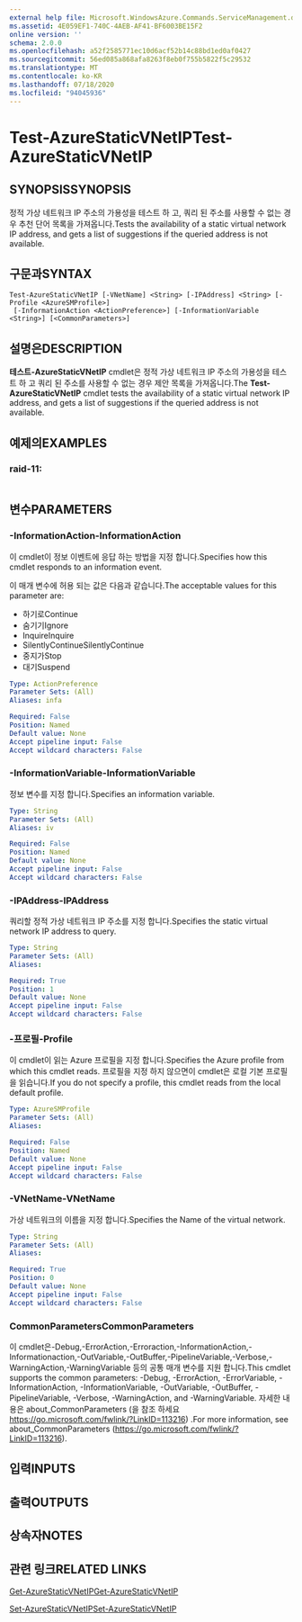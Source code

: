```yaml
---
external help file: Microsoft.WindowsAzure.Commands.ServiceManagement.dll-Help.xml
ms.assetid: 4E059EF1-740C-4AEB-AF41-BF6003BE15F2
online version: ''
schema: 2.0.0
ms.openlocfilehash: a52f2585771ec10d6acf52b14c88bd1ed0af0427
ms.sourcegitcommit: 56ed085a868afa8263f8eb0f755b5822f5c29532
ms.translationtype: MT
ms.contentlocale: ko-KR
ms.lasthandoff: 07/18/2020
ms.locfileid: "94045936"
---
```

# <span data-ttu-id="c8d3c-101">Test-AzureStaticVNetIP</span><span class="sxs-lookup"><span data-stu-id="c8d3c-101">Test-AzureStaticVNetIP</span></span>

## <span data-ttu-id="c8d3c-102">SYNOPSIS</span><span class="sxs-lookup"><span data-stu-id="c8d3c-102">SYNOPSIS</span></span>
<span data-ttu-id="c8d3c-103">정적 가상 네트워크 IP 주소의 가용성을 테스트 하 고, 쿼리 된 주소를 사용할 수 없는 경우 추천 단어 목록을 가져옵니다.</span><span class="sxs-lookup"><span data-stu-id="c8d3c-103">Tests the availability of a static virtual network IP address, and gets a list of suggestions if the queried address is not available.</span></span>

## <span data-ttu-id="c8d3c-104">구문과</span><span class="sxs-lookup"><span data-stu-id="c8d3c-104">SYNTAX</span></span>

```
Test-AzureStaticVNetIP [-VNetName] <String> [-IPAddress] <String> [-Profile <AzureSMProfile>]
 [-InformationAction <ActionPreference>] [-InformationVariable <String>] [<CommonParameters>]
```

## <span data-ttu-id="c8d3c-105">설명은</span><span class="sxs-lookup"><span data-stu-id="c8d3c-105">DESCRIPTION</span></span>
<span data-ttu-id="c8d3c-106">**테스트-AzureStaticVNetIP** cmdlet은 정적 가상 네트워크 IP 주소의 가용성을 테스트 하 고 쿼리 된 주소를 사용할 수 없는 경우 제안 목록을 가져옵니다.</span><span class="sxs-lookup"><span data-stu-id="c8d3c-106">The **Test-AzureStaticVNetIP** cmdlet tests the availability of a static virtual network IP address, and gets a list of suggestions if the queried address is not available.</span></span>

## <span data-ttu-id="c8d3c-107">예제의</span><span class="sxs-lookup"><span data-stu-id="c8d3c-107">EXAMPLES</span></span>

### <span data-ttu-id="c8d3c-108">raid-1</span><span class="sxs-lookup"><span data-stu-id="c8d3c-108">1:</span></span>
```

```

## <span data-ttu-id="c8d3c-109">변수</span><span class="sxs-lookup"><span data-stu-id="c8d3c-109">PARAMETERS</span></span>

### <span data-ttu-id="c8d3c-110">-InformationAction</span><span class="sxs-lookup"><span data-stu-id="c8d3c-110">-InformationAction</span></span>
<span data-ttu-id="c8d3c-111">이 cmdlet이 정보 이벤트에 응답 하는 방법을 지정 합니다.</span><span class="sxs-lookup"><span data-stu-id="c8d3c-111">Specifies how this cmdlet responds to an information event.</span></span>

<span data-ttu-id="c8d3c-112">이 매개 변수에 허용 되는 값은 다음과 같습니다.</span><span class="sxs-lookup"><span data-stu-id="c8d3c-112">The acceptable values for this parameter are:</span></span>

- <span data-ttu-id="c8d3c-113">하기로</span><span class="sxs-lookup"><span data-stu-id="c8d3c-113">Continue</span></span>
- <span data-ttu-id="c8d3c-114">숨기기</span><span class="sxs-lookup"><span data-stu-id="c8d3c-114">Ignore</span></span>
- <span data-ttu-id="c8d3c-115">Inquire</span><span class="sxs-lookup"><span data-stu-id="c8d3c-115">Inquire</span></span>
- <span data-ttu-id="c8d3c-116">SilentlyContinue</span><span class="sxs-lookup"><span data-stu-id="c8d3c-116">SilentlyContinue</span></span>
- <span data-ttu-id="c8d3c-117">중지가</span><span class="sxs-lookup"><span data-stu-id="c8d3c-117">Stop</span></span>
- <span data-ttu-id="c8d3c-118">대기</span><span class="sxs-lookup"><span data-stu-id="c8d3c-118">Suspend</span></span>

```yaml
Type: ActionPreference
Parameter Sets: (All)
Aliases: infa

Required: False
Position: Named
Default value: None
Accept pipeline input: False
Accept wildcard characters: False
```

### <span data-ttu-id="c8d3c-119">-InformationVariable</span><span class="sxs-lookup"><span data-stu-id="c8d3c-119">-InformationVariable</span></span>
<span data-ttu-id="c8d3c-120">정보 변수를 지정 합니다.</span><span class="sxs-lookup"><span data-stu-id="c8d3c-120">Specifies an information variable.</span></span>

```yaml
Type: String
Parameter Sets: (All)
Aliases: iv

Required: False
Position: Named
Default value: None
Accept pipeline input: False
Accept wildcard characters: False
```

### <span data-ttu-id="c8d3c-121">-IPAddress</span><span class="sxs-lookup"><span data-stu-id="c8d3c-121">-IPAddress</span></span>
<span data-ttu-id="c8d3c-122">쿼리할 정적 가상 네트워크 IP 주소를 지정 합니다.</span><span class="sxs-lookup"><span data-stu-id="c8d3c-122">Specifies the static virtual network IP address to query.</span></span>

```yaml
Type: String
Parameter Sets: (All)
Aliases: 

Required: True
Position: 1
Default value: None
Accept pipeline input: False
Accept wildcard characters: False
```

### <span data-ttu-id="c8d3c-123">-프로필</span><span class="sxs-lookup"><span data-stu-id="c8d3c-123">-Profile</span></span>
<span data-ttu-id="c8d3c-124">이 cmdlet이 읽는 Azure 프로필을 지정 합니다.</span><span class="sxs-lookup"><span data-stu-id="c8d3c-124">Specifies the Azure profile from which this cmdlet reads.</span></span>
<span data-ttu-id="c8d3c-125">프로필을 지정 하지 않으면이 cmdlet은 로컬 기본 프로필을 읽습니다.</span><span class="sxs-lookup"><span data-stu-id="c8d3c-125">If you do not specify a profile, this cmdlet reads from the local default profile.</span></span>

```yaml
Type: AzureSMProfile
Parameter Sets: (All)
Aliases: 

Required: False
Position: Named
Default value: None
Accept pipeline input: False
Accept wildcard characters: False
```

### <span data-ttu-id="c8d3c-126">-VNetName</span><span class="sxs-lookup"><span data-stu-id="c8d3c-126">-VNetName</span></span>
<span data-ttu-id="c8d3c-127">가상 네트워크의 이름을 지정 합니다.</span><span class="sxs-lookup"><span data-stu-id="c8d3c-127">Specifies the Name of the virtual network.</span></span>

```yaml
Type: String
Parameter Sets: (All)
Aliases: 

Required: True
Position: 0
Default value: None
Accept pipeline input: False
Accept wildcard characters: False
```

### <span data-ttu-id="c8d3c-128">CommonParameters</span><span class="sxs-lookup"><span data-stu-id="c8d3c-128">CommonParameters</span></span>
<span data-ttu-id="c8d3c-129">이 cmdlet은-Debug,-ErrorAction,-Erroraction,-InformationAction,-Informationaction,-OutVariable,-OutBuffer,-PipelineVariable,-Verbose,-WarningAction,-WarningVariable 등의 공통 매개 변수를 지원 합니다.</span><span class="sxs-lookup"><span data-stu-id="c8d3c-129">This cmdlet supports the common parameters: -Debug, -ErrorAction, -ErrorVariable, -InformationAction, -InformationVariable, -OutVariable, -OutBuffer, -PipelineVariable, -Verbose, -WarningAction, and -WarningVariable.</span></span> <span data-ttu-id="c8d3c-130">자세한 내용은 about_CommonParameters (을 참조 하세요 https://go.microsoft.com/fwlink/?LinkID=113216) .</span><span class="sxs-lookup"><span data-stu-id="c8d3c-130">For more information, see about_CommonParameters (https://go.microsoft.com/fwlink/?LinkID=113216).</span></span>

## <span data-ttu-id="c8d3c-131">입력</span><span class="sxs-lookup"><span data-stu-id="c8d3c-131">INPUTS</span></span>

## <span data-ttu-id="c8d3c-132">출력</span><span class="sxs-lookup"><span data-stu-id="c8d3c-132">OUTPUTS</span></span>

## <span data-ttu-id="c8d3c-133">상속자</span><span class="sxs-lookup"><span data-stu-id="c8d3c-133">NOTES</span></span>

## <span data-ttu-id="c8d3c-134">관련 링크</span><span class="sxs-lookup"><span data-stu-id="c8d3c-134">RELATED LINKS</span></span>

[<span data-ttu-id="c8d3c-135">Get-AzureStaticVNetIP</span><span class="sxs-lookup"><span data-stu-id="c8d3c-135">Get-AzureStaticVNetIP</span></span>](./Get-AzureStaticVNetIP.md)

[<span data-ttu-id="c8d3c-136">Set-AzureStaticVNetIP</span><span class="sxs-lookup"><span data-stu-id="c8d3c-136">Set-AzureStaticVNetIP</span></span>](./Set-AzureStaticVNetIP.md)


